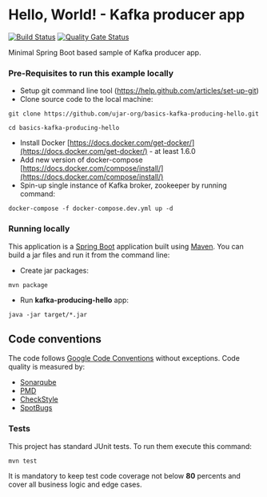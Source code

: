 # Hello, World! - Kafka producer app

[![Build Status](https://drone.ujar.org/api/badges/ujar-org/basics-kafka-producing-hello/status.svg?ref=refs/heads/main)](https://drone.ujar.org/ujar-org/basics-kafka-producing-hello)
[![Quality Gate Status](https://sonarqube.ujar.org/api/project_badges/measure?project=ujar-org%3Abasics-kafka-producing-hello&metric=alert_status&token=506aba5404fe35cf8cce0db314883b5cbc9778ca)](https://sonarqube.ujar.org/dashboard?id=ujar-org%3Abasics-kafka-producing-hello)


Minimal Spring Boot based sample of Kafka producer app.

### Pre-Requisites to run this example locally

- Setup git command line tool (https://help.github.com/articles/set-up-git)
- Clone source code to the local machine:

```
git clone https://github.com/ujar-org/basics-kafka-producing-hello.git

cd basics-kafka-producing-hello
```

- Install Docker [https://docs.docker.com/get-docker/](https://docs.docker.com/get-docker/) - at least 1.6.0
- Add new version of docker-compose [https://docs.docker.com/compose/install/](https://docs.docker.com/compose/install/)
- Spin-up single instance of Kafka broker, zookeeper by running command:

```
docker-compose -f docker-compose.dev.yml up -d
```

### Running locally

This application is a [Spring Boot](https://spring.io/guides/gs/spring-boot) application built
using [Maven](https://spring.io/guides/gs/maven/). You can build a jar files and run it from the command line:

- Create jar packages:

```
mvn package
```

- Run **kafka-producing-hello** app:

```
java -jar target/*.jar
```

## Code conventions

The code follows [Google Code Conventions](https://google.github.io/styleguide/javaguide.html) without exceptions. Code
quality is measured by:

- [Sonarqube](https://sonarqube.ujar.org/dashboard?id=ujar-org%3Abasics-kafka-producing-hello)
- [PMD](https://pmd.github.io/)
- [CheckStyle](https://checkstyle.sourceforge.io/)
- [SpotBugs](https://spotbugs.github.io/)

### Tests

This project has standard JUnit tests. To run them execute this command:

```
mvn test
```

It is mandatory to keep test code coverage not below **80** percents and cover all business logic and edge cases.
